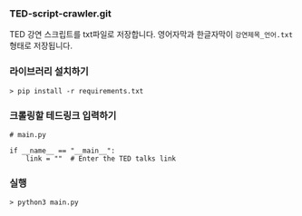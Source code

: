 ### TED-script-crawler.git


TED 강연 스크립트를 txt파일로 저장합니다.
영어자막과 한글자막이 `강연제목_언어.txt` 형태로 저장됩니다.

### 라이브러리 설치하기
```
> pip install -r requirements.txt
```

### 크롤링할 테드링크 입력하기

```
# main.py

if __name__ == "__main__":
    link = ""  # Enter the TED talks link
```

### 실행
```
> python3 main.py
```
